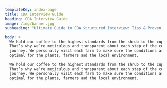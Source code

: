 ```yaml
---
templateKey: index-page
title: CDA Interview Guide
heading: CDA Interview Guide
image: /img/banner.jpg
subheading: "Ultimate Guide to CDA Structured Interview: Tips & Proven Strategies to Help You Prepare & Ace Your CDA Interview"

body: >
  We hold our coffee to the highest standards from the shrub to the cup.
  That’s why we’re meticulous and transparent about each step of the coffee’s
  journey. We personally visit each farm to make sure the conditions are
  optimal for the plants, farmers and the local environment.

  We hold our coffee to the highest standards from the shrub to the cup.
  That’s why we’re meticulous and transparent about each step of the coffee’s
  journey. We personally visit each farm to make sure the conditions are
  optimal for the plants, farmers and the local environment.
---
```

